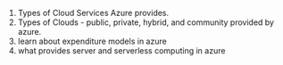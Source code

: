 1. Types of Cloud Services Azure provides. 
2. Types of Clouds - public, private, hybrid, and community provided by azure.
3. learn about expenditure models in azure
4. what provides server and serverless computing in azure